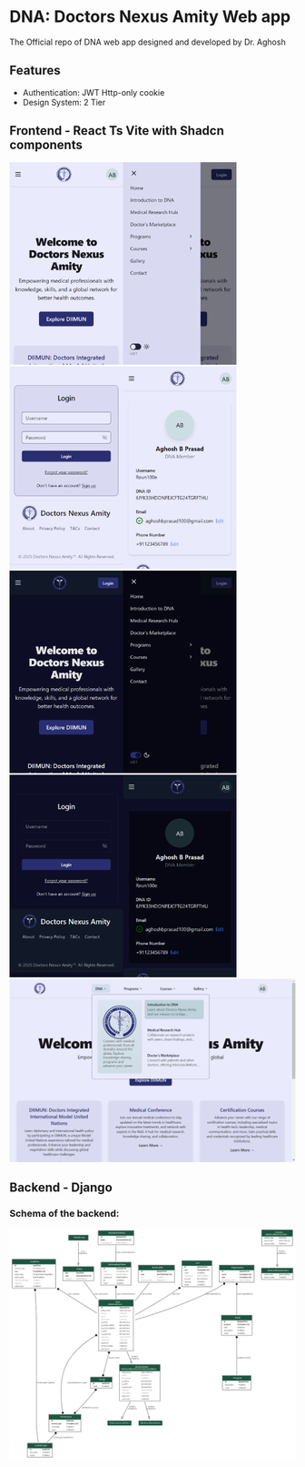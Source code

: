 # DNA: Doctors Nexus Amity Web app
The Official repo of DNA web app designed and developed by Dr. Aghosh

## Features
- Authentication: JWT Http-only cookie
- Design System: 2 Tier

## Frontend - React Ts Vite with Shadcn components

<img src="assets/sm_1.png" alt="Image 1" width="200"/><img src="assets/sm_2.png" alt="Image 1" width="200"/>
<img src="assets/sm_3.png" alt="Image 1" width="200"/><img src="assets/sm_5.png" alt="Image 1" width="200"/>
<img src="assets/sm_1d.png" alt="Image 1" width="200"/><img src="assets/sm_2d.png" alt="Image 1" width="200"/>
<img src="assets/sm_3d.png" alt="Image 1" width="200"/><img src="assets/sm_5d.png" alt="Image 1" width="200"/>
<img src="assets/md_2.png" alt="Image 1" width="800"/>


## Backend - Django

### Schema of the backend:
<img src="assets/models.png" alt="Image 1" width="800"/>
